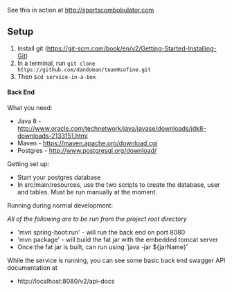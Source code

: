 See this in action at http://sportscombobulator.com


Setup
----
1. Install git (https://git-scm.com/book/en/v2/Getting-Started-Installing-Git)
2. In a terminal, run `git clone https://github.com/dandoman/team9sofine.git`
3. Then `$cd service-in-a-box`

#### Back End
What you need:

* Java 8 - http://www.oracle.com/technetwork/java/javase/downloads/jdk8-downloads-2133151.html
* Maven - https://maven.apache.org/download.cgi
* Postgres - http://www.postgresql.org/download/

Getting set up:

* Start your postgres database 
* In src/main/resources, use the two scripts to create the database, user and tables. Must be run manually at the moment.

Running during normal development: 

*All of the following are to be run from the project root directory*

* 'mvn spring-boot:run' - will run the back end on port 8080
* 'mvn package' - will build the fat jar with the embedded tomcat server
* Once the fat jar is built, can run using 'java -jar ${jarName}'

While the service is running, you can see some basic back end swagger API documentation at 
* http://localhost:8080/v2/api-docs
